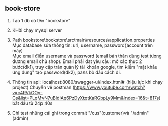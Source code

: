 ## book-store
1. Tạo 1 db có tên "bookstore"
2. KHởi chạy mysql server
3. Path bookstore\bookstore\src\main\resources\application.properties  
Mục database sửa thông tin: url, username, password(account trên máy)  
Mục email điền username và password (email bản thân dùng test tương đương email chủ shop). Email phải đạt yêu cầu: mở xác thực 2 bước(đk1), truy cập tràn quản lý tài khoản google, tìm kiếm "mật khẩu ứng dung" tạo password(đk2), pass bỏ dấu cách đi. 

4. Thông tin api: localhost:8080/swagger-ui/index.html# (hiệu lực khi chạy project)
Chuyển về postman (https://www.youtube.com/watch?v=c4RVkOOy-Cs&list=PLqMvN7uBIdIAq6PzDyXtqtKaRGbpLy9Mm&index=16&t=817s) bắt đầu từ 24p 40s

5. Chỉ test những cái ghi trong commit "/cus"(customer)và "/admin"(admin)